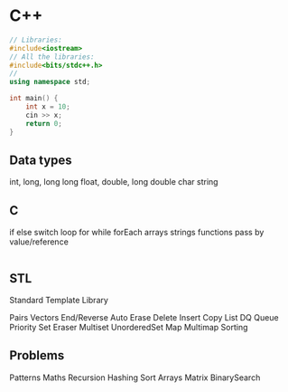# C++

```cpp
// Libraries:
#include<iostream>
// All the libraries:
#include<bits/stdc++.h>
// 
using namespace std;
```

```cpp
int main() {
    int x = 10;
    cin >> x;
    return 0;
}
```

## Data types

int, long, long long
float, double, long double
char
string

## C

if else
switch
loop for while forEach
arrays
strings
functions
pass by value/reference

```cpp

```

## STL

Standard Template Library

Pairs Vectors End/Reverse Auto Erase Delete Insert Copy List DQ Queue Priority Set Eraser Multiset UnorderedSet Map Multimap Sorting

## Problems

Patterns
Maths
Recursion
Hashing
Sort
Arrays
Matrix
BinarySearch

